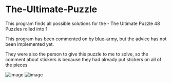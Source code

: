 # The-Ultimate-Puzzle
This program finds all possible solutions for the - The Ultimate Puzzle 48 Puzzles rolled into 1

This program has been commented on by [blue-army](https://github.com/blue-army), but the advice has not been implemented yet. 

They were also the person to give this puzzle to me to solve, so the comment about stickers is because they had already put stickers on all of the pieces


![image](https://user-images.githubusercontent.com/64873081/138660096-06f63ca3-fea5-419b-8302-b0b9cc555c38.png)
![image](https://user-images.githubusercontent.com/64873081/138659981-5737c9cc-5ccf-4613-a176-518654308b47.png)

